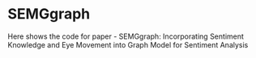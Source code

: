 # SEMGgraph
Here shows the code for paper - SEMGgraph: Incorporating Sentiment Knowledge and Eye Movement into Graph Model for Sentiment Analysis
